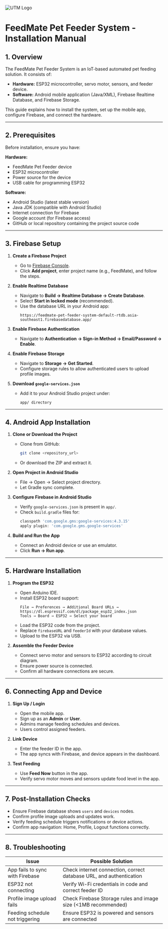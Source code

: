 ![UTM Logo](https://upload.wikimedia.org/wikipedia/commons/c/cb/UTM-LOGO-FULL.png)

# FeedMate Pet Feeder System - Installation Manual

## 1. Overview
The FeedMate Pet Feeder System is an IoT-based automated pet feeding solution. It consists of:  
- **Hardware:** ESP32 microcontroller, servo motor, sensors, and feeder device.  
- **Software:** Android mobile application (Java/XML), Firebase Realtime Database, and Firebase Storage.  

This guide explains how to install the system, set up the mobile app, configure Firebase, and connect the hardware.

---

## 2. Prerequisites
Before installation, ensure you have:

**Hardware:**
- FeedMate Pet Feeder device
- ESP32 microcontroller
- Power source for the device
- USB cable for programming ESP32

**Software:**
- Android Studio (latest stable version)
- Java JDK (compatible with Android Studio)
- Internet connection for Firebase
- Google account (for Firebase access)
- GitHub or local repository containing the project source code

---

## 3. Firebase Setup
1. **Create a Firebase Project**
   - Go to [Firebase Console](https://console.firebase.google.com/).
   - Click **Add project**, enter project name (e.g., FeedMate), and follow the steps.

2. **Enable Realtime Database**
   - Navigate to **Build → Realtime Database → Create Database**.
   - Select **Start in locked mode** (recommended).
   - Use the database URL in your Android app:
     ```
     https://feedmate-pet-feeder-system-default-rtdb.asia-southeast1.firebasedatabase.app/
     ```

3. **Enable Firebase Authentication**
   - Navigate to **Authentication → Sign-in Method → Email/Password → Enable**.

4. **Enable Firebase Storage**
   - Navigate to **Storage → Get Started**.
   - Configure storage rules to allow authenticated users to upload profile images.

5. **Download `google-services.json`**
   - Add it to your Android Studio project under:
     ```
     app/ directory
     ```

---

## 4. Android App Installation
1. **Clone or Download the Project**
   - Clone from GitHub:
     ```bash
     git clone <repository_url>
     ```
   - Or download the ZIP and extract it.

2. **Open Project in Android Studio**
   - File → Open → Select project directory.
   - Let Gradle sync complete.

3. **Configure Firebase in Android Studio**
   - Verify `google-services.json` is present in `app/`.
   - Check `build.gradle` files for:
     ```gradle
     classpath 'com.google.gms:google-services:4.3.15'
     apply plugin: 'com.google.gms.google-services'
     ```

4. **Build and Run the App**
   - Connect an Android device or use an emulator.
   - Click **Run → Run app**.

---

## 5. Hardware Installation
1. **Program the ESP32**
   - Open Arduino IDE.
   - Install ESP32 board support:
     ```
     File → Preferences → Additional Board URLs → https://dl.espressif.com/dl/package_esp32_index.json
     Tools → Board → ESP32 → Select your board
     ```
   - Load the ESP32 code from the project.
   - Replace `firebaseURL` and `feederId` with your database values.
   - Upload to the ESP32 via USB.

2. **Assemble the Feeder Device**
   - Connect servo motor and sensors to ESP32 according to circuit diagram.
   - Ensure power source is connected.
   - Confirm all hardware connections are secure.

---

## 6. Connecting App and Device
1. **Sign Up / Login**
   - Open the mobile app.
   - Sign up as an **Admin** or **User**.
   - Admins manage feeding schedules and devices.
   - Users control assigned feeders.

2. **Link Device**
   - Enter the feeder ID in the app.
   - The app syncs with Firebase, and device appears in the dashboard.

3. **Test Feeding**
   - Use **Feed Now** button in the app.
   - Verify servo motor moves and sensors update food level in the app.

---

## 7. Post-Installation Checks
- Ensure Firebase database shows `users` and `devices` nodes.
- Confirm profile image uploads and updates work.
- Verify feeding schedule triggers notifications or device actions.
- Confirm app navigation: Home, Profile, Logout functions correctly.

---

## 8. Troubleshooting
| Issue | Possible Solution |
|-------|------------------|
| App fails to sync with Firebase | Check internet connection, correct database URL, and authentication |
| ESP32 not connecting | Verify Wi-Fi credentials in code and correct feeder ID |
| Profile image upload fails | Check Firebase Storage rules and image size (<1MB recommended) |
| Feeding schedule not triggering | Ensure ESP32 is powered and sensors are connected |
